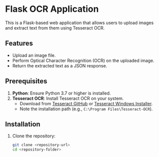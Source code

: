# Flask OCR Application

This is a Flask-based web application that allows users to upload images and extract text from them using Tesseract OCR.

## Features
- Upload an image file.
- Perform Optical Character Recognition (OCR) on the uploaded image.
- Return the extracted text as a JSON response.

## Prerequisites
1. **Python**: Ensure Python 3.7 or higher is installed.
2. **Tesseract OCR**: Install Tesseract OCR on your system.
   - Download from [Tesseract GitHub](https://github.com/tesseract-ocr/tesseract) or [Tesseract Windows Installer](https://github.com/UB-Mannheim/tesseract/wiki).
   - Note the installation path (e.g., `C:\Program Files\Tesseract-OCR`).

## Installation

1. Clone the repository:
   ```bash
   git clone <repository-url>
   cd <repository-folder>